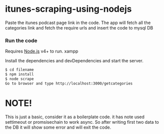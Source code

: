 # itunes-scraping-using-nodejs
Paste the itunes podcast page link in the code. The app will fetch all the categories link and fetch the require urls and insert the code to mysql DB
 
### Run the code

Requires [Node.js](https://nodejs.org/) v4+ to run.
xampp

Install the dependencies and devDependencies and start the server.

```sh
$ cd filename
$ npm install 
$ node scrape
Go to browser and type http://localhost:3000/getcategories
```

# NOTE!
 This is just a basic, consider it as a boilerplate code. it has note used settimeout or promsisechain to work async. So after writing first two data to the DB it will show some error and will exit the code.
